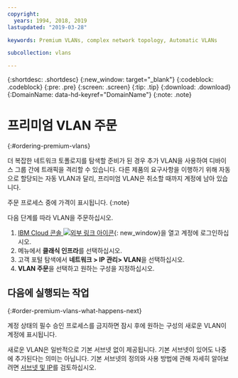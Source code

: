 ```yaml
---
copyright:
  years: 1994, 2018, 2019
lastupdated: "2019-03-28"

keywords: Premium VLANs, complex network topology, Automatic VLANs

subcollection: vlans

---
```



{:shortdesc: .shortdesc}
{:new_window: target="_blank"}
{:codeblock: .codeblock}
{:pre: .pre}
{:screen: .screen}
{:tip: .tip}
{:download: .download}
{:DomainName: data-hd-keyref="DomainName"}
{:note: .note}

# 프리미엄 VLAN 주문
{:#ordering-premium-vlans}

더 복잡한 네트워크 토폴로지를 탐색할 준비가 된 경우 추가 VLAN을 사용하여 디바이스 그룹 간에 트래픽을 격리할 수 있습니다. 다른 제품의 요구사항을 이행하기 위해 자동으로 할당되는 자동 VLAN과 달리, 프리미엄 VLAN은 취소할 때까지 계정에 남아 있습니다.

주문 프로세스 중에 가격이 표시됩니다.
{:note}

다음 단계를 따라 VLAN을 주문하십시오.

  1. [IBM Cloud 콘솔 ![외부 링크 아이콘](../../icons/launch-glyph.svg "외부 링크 아이콘")](https://{DomainName}/){: new_window}을 열고 계정에 로그인하십시오.
  1. 메뉴에서 **클래식 인프라**를 선택하십시오.
  1. 고객 포털 탐색에서 **네트워크 > IP 관리> VLAN**을 선택하십시오.
  1. **VLAN 주문**을 선택하고 원하는 구성을 지정하십시오.

## 다음에 실행되는 작업
{:#order-premium-vlans-what-happens-next}

계정 상태의 필수 승인 프로세스를 금지하면 잠시 후에 원하는 구성의 새로운 VLAN이 계정에 표시됩니다.

새로운 VLAN은 일반적으로 기본 서브넷 없이 제공됩니다. 기본 서브넷이 있어도 나중에 추가된다는 의미는 아닙니다. 기본 서브넷의 정의와 사용 방법에 관해 자세히 알아보려면 [서브넷 및 IP](/docs/infrastructure/subnets?topic=subnets-getting-started-subnets-ips)를 검토하십시오.
